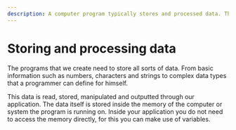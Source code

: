 ```yaml
---
description: A computer program typically stores and processed data. This chapter focusses on the building blocks available to store and manipulate primitive data types.
---
```


# Storing and processing data

The programs that we create need to store all sorts of data. From basic information such as numbers, characters and strings to complex data types that a programmer can define for himself.

This data is read, stored, manipulated and outputted through our application. The data itself is stored inside the memory of the computer or system the program is running on. Inside your application you do not need to access the memory directly, for this you can make use of variables.

